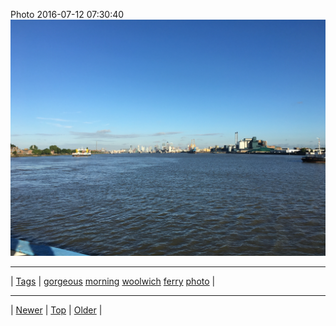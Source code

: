<!--
title: Photo 2016-07-12 07
date: 2020-06-28T15:00:41.492Z
tags: gorgeous, morning, woolwich, ferry, photo
-->











Photo 2016-07-12 07:30:40
![](147279913707-0.jpg)

<!--BOTTOM-POST-NAVIGATION-->
---

| [Tags](tags.md) | [gorgeous](tag-gorgeous.md) [morning](tag-morning.md) [woolwich](tag-woolwich.md) [ferry](tag-ferry.md) [photo](tag-photo.md) |

---

| [Newer](144866489077.md) | [Top](index.md) | [Older](147414034987.md) |